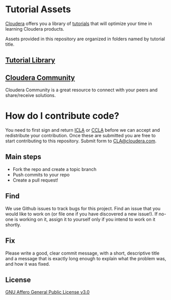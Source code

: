 # Tutorial Assets

[Cloudera](https://www.cloudera.com/) offers you a library of [tutorials](https://www.cloudera.com/tutorials.html?utm_source=mktg-community&utm_medium=github) that will optimize your time in learning Cloudera products.

Assets provided in this repository are organized in folders named by tutorial title.

## [Tutorial Library](https://www.cloudera.com/tutorials.html?utm_source=mktg-community&utm_medium=github)

## [Cloudera Community](https://community.cloudera.com/)

Cloudera Community is a great resource to connect with your peers and share/receive solutions.

# How do I contribute code?
You need to first sign and return 
[ICLA](https://github.com/cloudera/tutorial-assets/blob/main/icla/Cloudera_ICLA_25APR2018.pdf)
or
[CCLA](https://github.com/cloudera/tutorial-assets/blob/main/icla/Cloudera_CCLA_25APR2018.pdf)
before we can accept and redistribute your contribution. Once these are submitted you are
free to start contributing to this repository. Submit form to CLA@cloudera.com.

## Main steps
* Fork the repo and create a topic branch
* Push commits to your repo
* Create a pull request!

## Find
We use Github issues to track bugs for this project. Find an issue that you would like to
work on (or file one if you have discovered a new issue!). If no-one is working on it,
assign it to yourself only if you intend to work on it shortly.

## Fix

Please write a good, clear commit message, with a short, descriptive title and
a message that is exactly long enough to explain what the problem was, and how it was
fixed.

License
-----------
[GNU Affero General Public License v3.0](https://github.com/cloudera/tutorial-assets/blob/main/LICENSE.txt)

